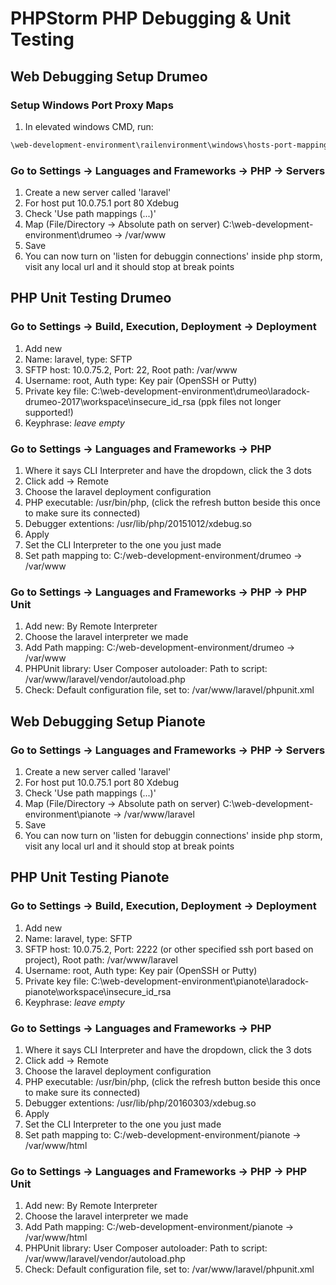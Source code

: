 # PHPStorm PHP Debugging & Unit Testing

## Web Debugging Setup Drumeo

### Setup Windows Port Proxy Maps 
1. In elevated windows CMD, run:
```cmd
\web-development-environment\railenvironment\windows\hosts-port-mapping-windows.bat
```

### Go to Settings -> Languages and Frameworks -> PHP -> Servers

1. Create a new server called 'laravel'
1. For host put 10.0.75.1 port 80 Xdebug
1. Check 'Use path mappings (...)'
1. Map (File/Directory -> Absolute path on server) C:\web-development-environment\drumeo -> /var/www
1. Save
1. You can now turn on 'listen for debuggin connections' inside php storm, visit any local url and it should stop at break points

## PHP Unit Testing Drumeo

### Go to Settings -> Build, Execution, Deployment -> Deployment

1. Add new
1. Name: laravel, type: SFTP
1. SFTP host: 10.0.75.2, Port: 22, Root path: /var/www 
1. Username: root, Auth type: Key pair (OpenSSH or Putty)
1. Private key file: C:\web-development-environment\drumeo\laradock-drumeo-2017\workspace\insecure_id_rsa (ppk files not longer supported!)
1. Keyphrase: *leave empty*

### Go to Settings -> Languages and Frameworks -> PHP

1. Where it says CLI Interpreter and have the dropdown, click the 3 dots
1. Click add -> Remote
1. Choose the laravel deployment configuration
1. PHP executable: /usr/bin/php, (click the refresh button beside this once to make sure its connected)
1. Debugger extentions: /usr/lib/php/20151012/xdebug.so
1. Apply
1. Set the CLI Interpreter to the one you just made
1. Set path mapping to: C:/web-development-environment/drumeo -> /var/www

### Go to Settings -> Languages and Frameworks -> PHP -> PHP Unit

1. Add new: By Remote Interpreter
1. Choose the laravel interpreter we made
1. Add Path mapping: C:/web-development-environment/drumeo -> /var/www
1. PHPUnit library: User Composer autoloader: Path to script: /var/www/laravel/vendor/autoload.php
1. Check: Default configuration file, set to: /var/www/laravel/phpunit.xml

## Web Debugging Setup Pianote

### Go to Settings -> Languages and Frameworks -> PHP -> Servers

1. Create a new server called 'laravel'
1. For host put 10.0.75.1 port 80 Xdebug
1. Check 'Use path mappings (...)'
1. Map (File/Directory -> Absolute path on server) C:\web-development-environment\pianote -> /var/www/laravel
1. Save
1. You can now turn on 'listen for debuggin connections' inside php storm, visit any local url and it should stop at break points

## PHP Unit Testing Pianote

### Go to Settings -> Build, Execution, Deployment -> Deployment

1. Add new
1. Name: laravel, type: SFTP
1. SFTP host: 10.0.75.2, Port: 2222 (or other specified ssh port based on project), Root path: /var/www/laravel 
1. Username: root, Auth type: Key pair (OpenSSH or Putty)
1. Private key file: C:\web-development-environment\pianote\laradock-pianote\workspace\insecure_id_rsa
1. Keyphrase: *leave empty*

### Go to Settings -> Languages and Frameworks -> PHP

1. Where it says CLI Interpreter and have the dropdown, click the 3 dots
1. Click add -> Remote
1. Choose the laravel deployment configuration
1. PHP executable: /usr/bin/php, (click the refresh button beside this once to make sure its connected)
1. Debugger extentions: /usr/lib/php/20160303/xdebug.so
1. Apply
1. Set the CLI Interpreter to the one you just made
1. Set path mapping to: C:/web-development-environment/pianote -> /var/www/html

### Go to Settings -> Languages and Frameworks -> PHP -> PHP Unit

1. Add new: By Remote Interpreter
1. Choose the laravel interpreter we made
1. Add Path mapping: C:/web-development-environment/pianote -> /var/www/html
1. PHPUnit library: User Composer autoloader: Path to script: /var/www/laravel/vendor/autoload.php
1. Check: Default configuration file, set to: /var/www/laravel/phpunit.xml
